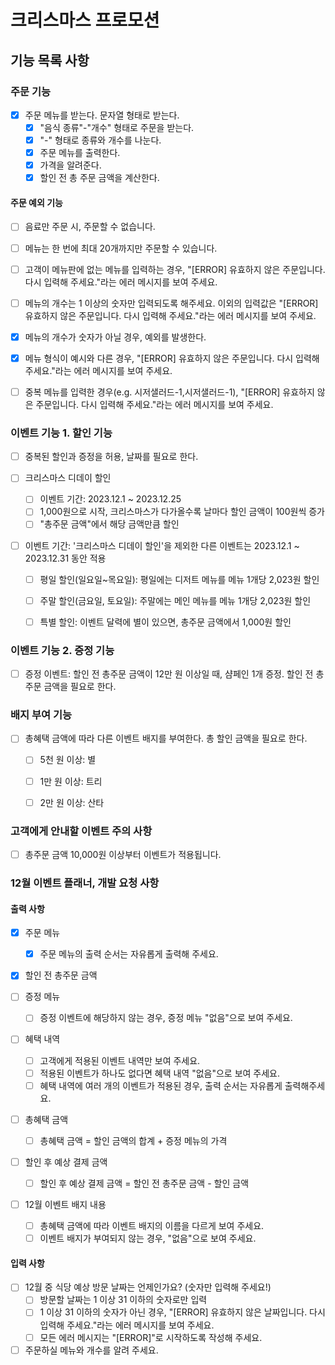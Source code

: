 # 크리스마스 프로모션

## 기능 목록 사항
### 주문 기능
- [x] 주문 메뉴를 받는다. 문자열 형태로 받는다.
  - [x] "음식 종류"-"개수" 형태로 주문을 받는다.
  - [x] "-" 형태로 종류와 개수를 나눈다.
  - [x] 주문 메뉴를 출력한다.
  - [x] 가격을 알려준다.
  - [x] 할인 전 총 주문 금액을 계산한다.

#### 주문 예외 기능
- [ ] 음료만 주문 시, 주문할 수 없습니다.

- [ ] 메뉴는 한 번에 최대 20개까지만 주문할 수 있습니다.

- [ ] 고객이 메뉴판에 없는 메뉴를 입력하는 경우, "[ERROR] 유효하지 않은 주문입니다. 다시 입력해 주세요."라는 에러 메시지를 보여 주세요.

- [ ] 메뉴의 개수는 1 이상의 숫자만 입력되도록 해주세요. 이외의 입력값은 "[ERROR] 유효하지 않은 주문입니다. 다시 입력해 주세요."라는 에러 메시지를 보여 주세요. 

- [x] 메뉴의 개수가 숫자가 아닐 경우, 예외를 발생한다.

- [x] 메뉴 형식이 예시와 다른 경우, "[ERROR] 유효하지 않은 주문입니다. 다시 입력해 주세요."라는 에러 메시지를 보여 주세요.

- [ ] 중복 메뉴를 입력한 경우(e.g. 시저샐러드-1,시저샐러드-1), "[ERROR] 유효하지 않은 주문입니다. 다시 입력해 주세요."라는 에러 메시지를 보여 주세요.

### 이벤트 기능 1. 할인 기능
- [ ] 중복된 할인과 증정을 허용, 날짜를 필요로 한다.

- [ ] 크리스마스 디데이 할인
  - [ ] 이벤트 기간: 2023.12.1 ~ 2023.12.25
  - [ ] 1,000원으로 시작, 크리스마스가 다가올수록 날마다 할인 금액이 100원씩 증가
  - [ ] "총주문 금액"에서 해당 금액만큼 할인

- [ ] 이벤트 기간: '크리스마스 디데이 할인'을 제외한 다른 이벤트는 2023.12.1 ~ 2023.12.31 동안 적용
  - [ ] 평일 할인(일요일~목요일): 평일에는 디저트 메뉴를 메뉴 1개당 2,023원 할인
  - [ ] 주말 할인(금요일, 토요일): 주말에는 메인 메뉴를 메뉴 1개당 2,023원 할인
  - [ ] 특별 할인: 이벤트 달력에 별이 있으면, 총주문 금액에서 1,000원 할인


### 이벤트 기능 2. 증정 기능
- [ ] 증정 이벤트: 할인 전 총주문 금액이 12만 원 이상일 때, 샴페인 1개 증정. 할인 전 총 주문 금액을 필요로 한다.


### 배지 부여 기능
- [ ] 총혜택 금액에 따라 다른 이벤트 배지를 부여한다. 총 할인 금액을 필요로 한다.
  - [ ] 5천 원 이상: 별
  - [ ] 1만 원 이상: 트리
  - [ ] 2만 원 이상: 산타


### 고객에게 안내할 이벤트 주의 사항
- [ ] 총주문 금액 10,000원 이상부터 이벤트가 적용됩니다.


### 12월 이벤트 플래너, 개발 요청 사항
#### 출력 사항
- [x] 주문 메뉴
  - [x] 주문 메뉴의 출력 순서는 자유롭게 출력해 주세요.

- [x] 할인 전 총주문 금액

- [ ] 증정 메뉴
  - [ ] 증정 이벤트에 해당하지 않는 경우, 증정 메뉴 "없음"으로 보여 주세요.

- [ ] 혜택 내역
  - [ ] 고객에게 적용된 이벤트 내역만 보여 주세요.
  - [ ] 적용된 이벤트가 하나도 없다면 혜택 내역 "없음"으로 보여 주세요.
  - [ ] 혜택 내역에 여러 개의 이벤트가 적용된 경우, 출력 순서는 자유롭게 출력해주세요.

- [ ] 총혜택 금액
  - [ ] 총혜택 금액 = 할인 금액의 합계 + 증정 메뉴의 가격

- [ ] 할인 후 예상 결제 금액
  - [ ] 할인 후 예상 결제 금액 = 할인 전 총주문 금액 - 할인 금액

- [ ] 12월 이벤트 배지 내용
  - [ ] 총혜택 금액에 따라 이벤트 배지의 이름을 다르게 보여 주세요.
  - [ ] 이벤트 배지가 부여되지 않는 경우, "없음"으로 보여 주세요.

#### 입력 사항
- [ ] 12월 중 식당 예상 방문 날짜는 언제인가요? (숫자만 입력해 주세요!)
  - [ ] 방문할 날짜는 1 이상 31 이하의 숫자로만 입력
  - [ ] 1 이상 31 이하의 숫자가 아닌 경우, "[ERROR] 유효하지 않은 날짜입니다. 다시 입력해 주세요."라는 에러 메시지를 보여 주세요.
  - [ ] 모든 에러 메시지는 "[ERROR]"로 시작하도록 작성해 주세요.

- [ ] 주문하실 메뉴와 개수를 알려 주세요.